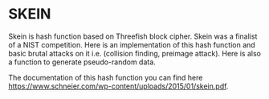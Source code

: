 # SKEIN
Skein is hash function based on Threefish block cipher. Skein was a finalist of a NIST competition.
Here is an implementation of this hash function and basic brutal attacks on it i.e. (collision finding, preimage attack).
Here is also a function to generate pseudo-random data.


The documentation of this hash function you can find here https://www.schneier.com/wp-content/uploads/2015/01/skein.pdf.
